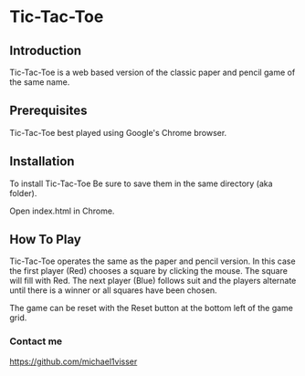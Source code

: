  # Tic-Tac-Toe
 

## Introduction 

Tic-Tac-Toe is a web based version of the classic paper and pencil game of the same name. 

## Prerequisites

Tic-Tac-Toe best played using Google's Chrome browser.

## Installation

To install Tic-Tac-Toe Be sure to save them in the same directory (aka folder).

Open index.html in Chrome.

## How To Play

Tic-Tac-Toe operates the same as the paper and pencil version. In this case the first player (Red) chooses a square by clicking the mouse. The square will fill with Red. The next player (Blue) follows suit and the players alternate until there is a winner or all squares have been chosen.

The game can be reset with the Reset button at the bottom left of the game grid.


### Contact me
https://github.com/michael1visser